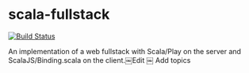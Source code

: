 # scala-fullstack
[![Build Status](https://travis-ci.org/pme123/scala-adapters.svg?branch=master)](https://travis-ci.org/pme123/scala-adapters)

An implementation of a web fullstack with Scala/Play on the server and ScalaJS/Binding.scala on the client.￼Edit ￼ Add topics
